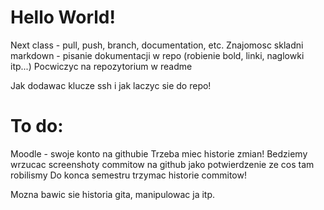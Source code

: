 # Hello World!


Next class - pull, push, branch, documentation, etc. 
Znajomosc skladni markdown - pisanie dokumentacji w repo (robienie bold, linki, naglowki itp...)
Pocwiczyc na repozytorium w readme

Jak dodawac klucze ssh i jak laczyc sie do repo!

# To do:
Moodle - swoje konto na githubie 
Trzeba miec historie zmian! 
Bedziemy wrzucac screenshoty commitow na github jako potwierdzenie ze cos tam robilismy 
Do konca semestru trzymac historie commitow!

Mozna bawic sie historia gita, manipulowac ja itp.